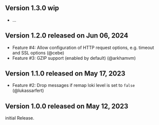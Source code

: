 
Version 1.3.0 wip
-------------

- ...

Version 1.2.0 released on Jun 06, 2024
-------------

- Feature #4: Allow  configuration of HTTP request options, e.g. timeout and SSL options (@cebe)
- Feature #3: GZIP support (enabled by default) (@arkhamvm)

Version 1.1.0 released on May 17, 2023
-------------

- Feature #2: Drop messages if remap loki level is set to `false` (@lukassarfert)

Version 1.0.0 released on May 12, 2023
-------------

initial Release. 
